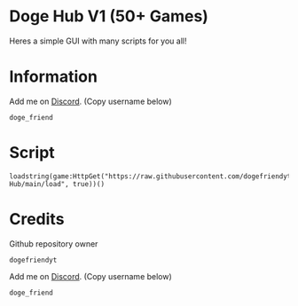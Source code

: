 # Doge Hub V1 **(50+ Games)**

Heres a simple GUI with many scripts for you all!

# Information

Add me on <a href="https://discord.com/app">Discord</a>. (Copy username below)
```
doge_friend
```
# Script

```
loadstring(game:HttpGet("https://raw.githubusercontent.com/dogefriendyt/Doge-Hub/main/load", true))()
```

# Credits

Github repository owner
```
dogefriendyt
```
Add me on <a href="https://discord.com/app">Discord</a>. (Copy username below)
```
doge_friend
```
